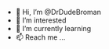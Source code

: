 - 👋 Hi, I’m @DrDudeBroman
- 👀 I’m interested
- 🌱 I’m currently learning
- 📫 Reach me ...

<!---
DrDudeBroman/DrDudeBroman is a ✨ special ✨ repository because its `README.md` (this file) appears on your GitHub profile.
You can click the Preview link to take a look at your changes.
--->
